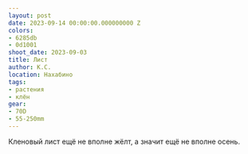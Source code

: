 ```yaml
---
layout: post
date: 2023-09-14 00:00:00.000000000 Z
colors:
- 6285db
- 0d1001
shoot_date: 2023-09-03
title: Лист
author: К.С.
location: Нахабино
tags:
- растения
- клён
gear:
- 70D
- 55-250mm
---
```

Кленовый лист ещё не вполне жёлт, а значит ещё не вполне осень.

